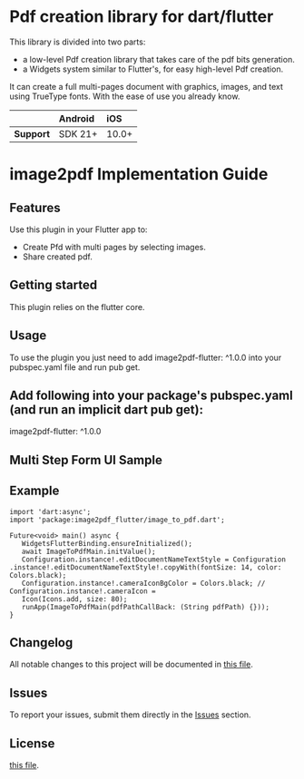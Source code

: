 # Pdf creation library for dart/flutter

This library is divided into two parts:

- a low-level Pdf creation library that takes care of the pdf bits generation.
- a Widgets system similar to Flutter's, for easy high-level Pdf creation.

It can create a full multi-pages document with graphics,
images, and text using TrueType fonts. With the ease of use you already know.

|               | Android   | iOS    |
| :-------------| :---------| :------|
| **Support**   | SDK 21+   | 10.0+  |

# image2pdf Implementation Guide

## Features

Use this plugin in your Flutter app to:

* Create Pfd with multi pages by selecting images.
* Share created pdf.

## Getting started

This plugin relies on the flutter core.

## Usage

To use the plugin you just need to add image2pdf-flutter: ^1.0.0 into your pubspec.yaml file and run
pub get.

## Add following into your package's pubspec.yaml (and run an implicit dart pub get):

image2pdf-flutter: ^1.0.0

## Multi Step Form UI Sample

[comment]: <> (![alt text]&#40;https://github.com/dexbytes/dynamic_multi_step_form/blob/master/lib/ui_image/multi_step_form.png?raw=true&#41;)

[comment]: <> (Credit for sample UI: )

## Example
 
    import 'dart:async';
    import 'package:image2pdf_flutter/image_to_pdf.dart';

    Future<void> main() async {
       WidgetsFlutterBinding.ensureInitialized();
       await ImageToPdfMain.initValue();
       Configuration.instance!.editDocumentNameTextStyle = Configuration .instance!.editDocumentNameTextStyle!.copyWith(fontSize: 14, color: Colors.black);
       Configuration.instance!.cameraIconBgColor = Colors.black; // Configuration.instance!.cameraIcon =
       Icon(Icons.add, size: 80);
       runApp(ImageToPdfMain(pdfPathCallBack: (String pdfPath) {}));
    }

## Changelog

All notable changes to this project will be documented in [this file](./CHANGELOG.md).

## Issues

To report your issues, submit them directly in
the [Issues](https://github.com/dexbytesinfotech/image2pdf-flutter/issues) section.

## License

[this file](./LICENSE).

